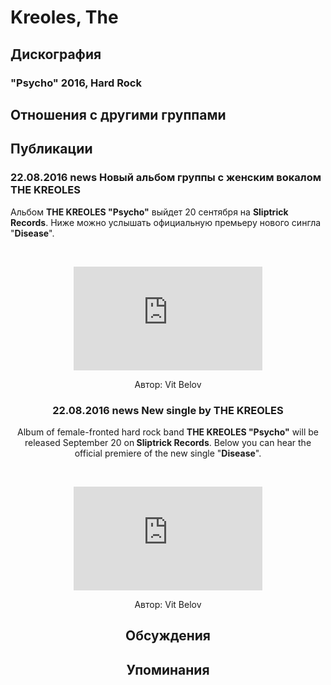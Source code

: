 # Kreoles, The



## Дискография

### "Psycho" 2016, Hard Rock




## Отношения с другими группами


## Публикации

### 22.08.2016 news Новый альбом группы с женским вокалом THE KREOLES

<p>Альбом <strong>THE KREOLES "Psycho"</strong> выйдет 20 сентября на <strong>Sliptrick Records</strong>. Ниже можно услышать официальную премьеру нового сингла "<strong>Disease</strong>".</p><p>&nbsp;<center><iframe width="60%" height="166" scrolling="no" frameborder="no" src="https://w.soundcloud.com/player/?url=https%3A//api.soundcloud.com/tracks/279369175%3Fsecret_token%3Ds-TNgoo&color=ff5500&auto_play=false&hide_related=false&show_comments=true&show_user=true&show_reposts=false"></iframe></p>
Автор: Vit Belov

### 22.08.2016 news New single by THE KREOLES

<p>Album of female-fronted hard rock band <strong>THE KREOLES "Psycho"</strong> will be released September 20 on<strong> Sliptrick Records</strong>. Below you can hear the official premiere of the new single "<strong>Disease</strong>".</p><p>&nbsp;<center><iframe width="60%" height="166" scrolling="no" frameborder="no" src="https://w.soundcloud.com/player/?url=https%3A//api.soundcloud.com/tracks/279369175%3Fsecret_token%3Ds-TNgoo&color=ff5500&auto_play=false&hide_related=false&show_comments=true&show_user=true&show_reposts=false"></iframe></p>
Автор: Vit Belov


## Обсуждения


## Упоминания

